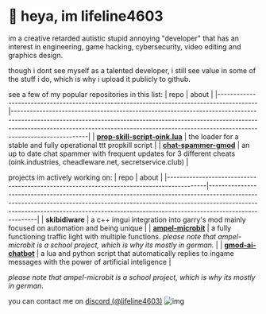 # 👋 heya, im lifeline4603

im a creative retarded autistic stupid annoying "developer" that has an interest in engineering, game hacking, cybersecurity, video editing and graphics design.

though i dont see myself as a talented developer, i still see value in some of the stuff i do, which is why i upload it publicly to github.

see a few of my popular repositories in this list:
| repo                                                                                  | about                                                                                                                                                                                                                                                      |
|------------------------------------------------------------------------------------------|------------------------------------------------------------------------------------------------------------------------------------------------------------------------------------------------------------------------------------------------------------------|
| **[prop-skill-script-oink.lua](https://github.com/lifeline4603/prop-kill-script-oink.lua)**                     | the loader for a stable and fully operational ttt propkill script                                                                                                                                            |
| **[chat-spammer-gmod](https://github.com/lifeline4603/chat-spammer-gmod)**                               | an up to date chat spammer with frequent updates for 3 different cheats (oink.industries, cheadleware.net, secretservice.club)                                                                                              |

projects im actively working on:
| repo                                                                                  | about                                                                                                                                                                                                                                                      |
|------------------------------------------------------------------------------------------|------------------------------------------------------------------------------------------------------------------------------------------------------------------------------------------------------------------------------------------------------------------|
| **skibidiware**                     | a c++ imgui integration into garry's mod mainly focused on automation and being unique                                                                                                                                        |
| **[ampel-microbit](https://github.com/lifeline4603/ampel-microbit)**                               | a fully functioning traffic light with multiple functions. *please note that ampel-microbit is a school project, which is why its mostly in german.*                     |
| **[gmod-ai-chatbot](https://github.com/lifeline4603/chat-spammer-gmod)**                               | a lua and python script that automatically replies to ingame messages with the power of artificial inteligence                     |

*please note that ampel-microbit is a school project, which is why its mostly in german.*

you can contact me on [discord (@lifeline4603)](https://discord.com/users/890994028672319499)
![img](https://i.imgur.com/rD4hvJU.png)
